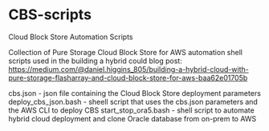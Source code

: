 # CBS-scripts
Cloud Block Store Automation Scripts

Collection of Pure Storage Cloud Block Store for AWS automation shell scripts used in the building a hybrid could blog post:
https://medium.com/@daniel.higgins_805/building-a-hybrid-cloud-with-pure-storage-flasharray-and-cloud-block-store-for-aws-baa62e01705b

cbs.json              - json file containing the Cloud Block Store deployment parameters
deploy_cbs_json.bash  - sheell script that uses the cbs.json parameters and the AWS CLI to deploy CBS
start_stop_ora5.bash  - shell script to automate hybrid cloud deployment and clone Oracle database from on-prem to AWS
